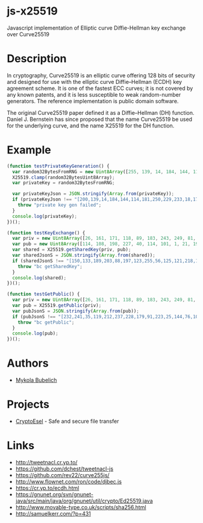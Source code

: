 # js-x25519
Javascript implementation of Elliptic curve Diffie-Hellman key exchange over Curve25519

# Description
In cryptography, Curve25519 is an elliptic curve offering 128 bits of security and designed for use with the elliptic curve Diffie–Hellman (ECDH) key agreement scheme. It is one of the fastest ECC curves; it is not covered by any known patents, and it is less susceptible to weak random-number generators. The reference implementation is public domain software.

The original Curve25519 paper defined it as a Diffie–Hellman (DH) function. Daniel J. Bernstein has since proposed that the name Curve25519 be used for the underlying curve, and the name X25519 for the DH function.

# Example
```javascript
(function testPrivateKeyGeneration() {
  var random32BytesFromRNG = new Uint8Array([255, 139, 14, 184, 144, 114, 181, 250, 229, 233, 18, 170, 255, 131, 185, 77, 228, 76, 98, 49, 140, 224, 49, 235, 154, 213, 246, 41, 73, 175, 34, 255]);
  X25519.clamp(random32BytesUint8Array);
  var privateKey = random32BytesFromRNG;

  var privateKeyJson = JSON.stringify(Array.from(privateKey));
  if (privateKeyJson !== "[200,139,14,184,144,114,181,250,229,233,18,170,255,131,185,77,228,76,98,49,140,224,49,235,154,213,246,41,73,175,34,107]") {
    throw "private key gen failed";
  }
  console.log(privateKey);
})();

(function testKeyExchange() {
  var priv = new Uint8Array([26, 161, 171, 118, 89, 183, 243, 249, 81, 245, 99, 164, 82, 212, 226, 48, 108, 146, 232, 28, 156, 162, 123, 194, 143, 36, 52, 202, 241, 174, 175, 51]);
  var pub = new Uint8Array([114, 108, 198, 227, 40, 114, 101, 1, 21, 194, 180, 84, 84, 94, 133, 112, 252, 146, 181, 118, 21, 125, 217, 206, 51, 0, 226, 33, 64, 97, 235, 119]);
  var shared = X25519.getSharedKey(priv, pub);
  var sharedJsonS = JSON.stringify(Array.from(shared));
  if (sharedJsonS !== "[150,133,189,203,88,197,123,255,56,125,121,218,192,200,28,102,219,106,100,8,142,95,40,214,128,17,78,190,139,9,57,90]") {
    throw "bc getSharedKey";
  }
  console.log(shared);
})();

(function testGetPublic() {
  var priv = new Uint8Array([26, 161, 171, 118, 89, 183, 243, 249, 81, 245, 99, 164, 82, 212, 226, 48, 108, 146, 232, 28, 156, 162, 123, 194, 143, 36, 52, 202, 241, 174, 175, 51]);
  var pub = X25519.getPublic(priv);
  var pubJsonS = JSON.stringify(Array.from(pub));
  if (pubJsonS !== "[232,241,35,119,212,237,228,179,91,223,25,144,76,10,24,130,223,121,119,240,131,200,252,208,106,169,252,81,98,13,57,22]") {
    throw "bc getPublic";
  }
  console.log(pub);
})();
```


# Authors
* [Mykola Bubelich](https://bubelich.com) 

# Projects
* [CryptoEsel](https://cryptoesel.com) - Safe and secure file transfer

# Links
* http://tweetnacl.cr.yp.to/
* https://github.com/dchest/tweetnacl-js
* https://github.com/rev22/curve255js/
* http://www.flownet.com/ron/code/djbec.js
* https://cr.yp.to/ecdh.html
* https://gnunet.org/svn/gnunet-java/src/main/java/org/gnunet/util/crypto/Ed25519.java
* http://www.movable-type.co.uk/scripts/sha256.html
* http://samuelkerr.com/?p=431

